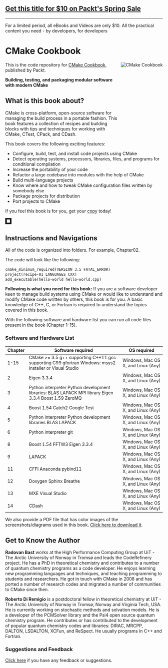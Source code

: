 ## [Get this title for $10 on Packt's Spring Sale](https://www.packt.com/B08515?utm_source=github&utm_medium=packt-github-repo&utm_campaign=spring_10_dollar_2022)
-----
For a limited period, all eBooks and Videos are only $10. All the practical content you need \- by developers, for developers

# CMake Cookbook

<a href="https://www.packtpub.com/application-development/cmake-cookbook?utm_source=github&utm_medium=repository&utm_campaign=9781788470711 "><img src="https://d255esdrn735hr.cloudfront.net/sites/default/files/imagecache/ppv4_main_book_cover/B08515.png" alt="CMake Cookbook" height="256px" align="right"></a>

This is the code repository for [CMake Cookbook](https://www.packtpub.com/application-development/cmake-cookbook?utm_source=github&utm_medium=repository&utm_campaign=9781788470711 ), published by Packt.

**Building, testing, and packaging modular software with modern CMake**

## What is this book about?
CMake is cross-platform, open-source software for managing the build process in a portable fashion. This book features a collection of recipes and building blocks with tips and techniques for working with CMake, CTest, CPack, and CDash.

This book covers the following exciting features:
* Configure, build, test, and install code projects using CMake 
* Detect operating systems, processors, libraries, files, and programs for conditional compilation 
* Increase the portability of your code 
* Refactor a large codebase into modules with the help of CMake 
* Build multi-language projects 
* Know where and how to tweak CMake configuration files written by somebody else 
* Package projects for distribution 
* Port projects to CMake 

If you feel this book is for you, get your [copy](https://www.amazon.com/dp/1788470710) today!

<a href="https://www.packtpub.com/?utm_source=github&utm_medium=banner&utm_campaign=GitHubBanner"><img src="https://raw.githubusercontent.com/PacktPublishing/GitHub/master/GitHub.png" 
alt="https://www.packtpub.com/" border="5" /></a>

## Instructions and Navigations
All of the code is organized into folders. For example, Chapter02.

The code will look like the following:
```
cmake_minimum_required(VERSION 3.5 FATAL_ERROR)
project(recipe-01 LANGUAGES CXX)
add_executable(hello-world hello-world.cpp)
```

**Following is what you need for this book:**
If you are a software developer keen to manage build systems using CMake or would like to understand and modify CMake code written by others, this book is for you. A basic knowledge of C++, C, or Fortran is required to understand the topics covered in this book.

With the following software and hardware list you can run all code files present in the book (Chapter 1-15).
### Software and Hardware List
| Chapter | Software required | OS required |
| -------- | ------------------------------------ | ----------------------------------- |
| 1-15 | CMake >= 3.5 g++ supporting C++11 gcc supporting C99 gfortran Windows: msys2 installer or Visual Studio | Windows, Mac OS X, and Linux (Any) |
| 2 | Eigen 3.3.4 | Windows, Mac OS X, and Linux (Any) |
| 3 | Python interpreter Python development libraries: BLAS LAPACK MPI library Eigen 3.3.4 Boost 1.59 ZeroMQ | Windows, Mac OS X, and Linux (Any) |
| 4 | Boost 1.54 Catch2 Google Test | Windows, Mac OS X, and Linux (Any) |
| 5 | Python interpreter Python development libraries BLAS LAPACK | Windows, Mac OS X, and Linux (Any) |
| 6 | Python interpreter git | Windows, Mac OS X, and Linux (Any) |
| 8 | Boost 1.54 FFTW3 Eigen 3.3.4 | Windows, Mac OS X, and Linux (Any) |
| 9 | LAPACK | Windows, Mac OS X, and Linux (Any) |
| 11 | CFFI Anaconda pybind11 | Windows, Mac OS X, and Linux (Any) |
| 12 | Doxygen Sphinx Breathe | Windows, Mac OS X, and Linux (Any) |
| 13 | MXE Visual Studio | Windows, Mac OS X, and Linux (Any) |
| 14 | CDash | Windows, Mac OS X, and Linux (Any) |

We also provide a PDF file that has color images of the screenshots/diagrams used in this book. [Click here to download it](https://www.packtpub.com/sites/default/files/downloads/CMakeCookbook_ColorImages.pdf).


## Get to Know the Author
**Radovan Bast** works at the High Performance Computing Group at UiT - The Arctic University of Norway in Tromsø and leads the CodeRefinery project. He has a PhD in theoretical chemistry and contributes to a number of quantum chemistry programs as a code developer. He enjoys learning new programming languages and techniques, and teaching programming to students and researchers. He got in touch with CMake in 2008 and has ported a number of research codes and migrated a number of communities to CMake since then.

**Roberto Di Remigio** is a postdoctoral fellow in theoretical chemistry at UiT - The Arctic University of Norway in Tromsø, Norway and Virginia Tech, USA. He is currently working on stochastic methods and solvation models. He is a developer of the PCMSolver library and the Psi4 open source quantum chemistry program. He contributes or has contributed to the development of popular quantum chemistry codes and libraries: DIRAC, MRCPP, DALTON, LSDALTON, XCFun, and ReSpect. He usually programs in C++ and Fortran.


### Suggestions and Feedback
[Click here](https://docs.google.com/forms/d/e/1FAIpQLSdy7dATC6QmEL81FIUuymZ0Wy9vH1jHkvpY57OiMeKGqib_Ow/viewform) if you have any feedback or suggestions.


